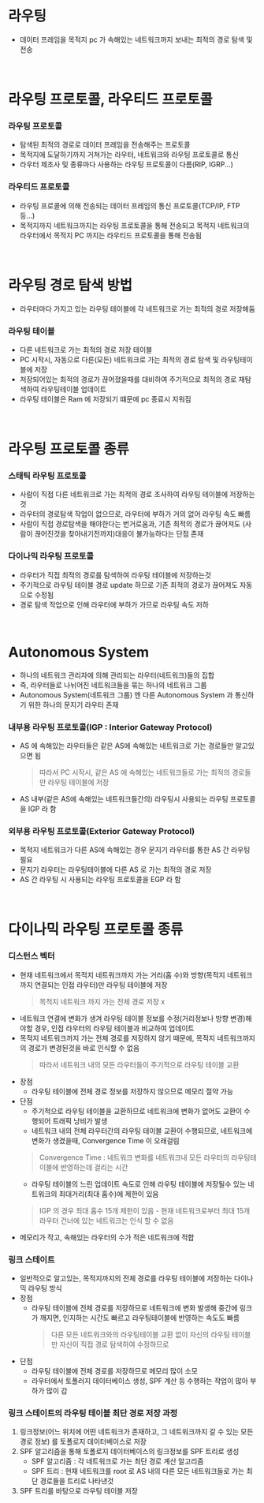 # 라우팅
* 데이터 프레임을 목적지 pc 가 속해있는 네트워크까지 보내는 최적의 경로 탐색 및 전송

<br>

# 라우팅 프로토콜, 라우티드 프로토콜
### 라우팅 프로토콜
* 탐색된 최적의 경로로 데이터 프레임을 전송해주는 프로토콜
* 목적지에 도달하기까지 거쳐가는 라우터, 네트워크와 라우팅 프로토콜로 통신
* 라우터 제조사 및 종류마다 사용하는 라우팅 프로토콜이 다름(RIP, IGRP...)

### 라우티드 프로토콜
* 라우팅 프로콜에 의해 전송되는 데이터 프레임의 통신 프로토콜(TCP/IP, FTP 등...)
* 목적지까지 네트워크까지는 라우팅 프로토콜을 통해 전송되고 목적지 네트워크의 라우터에서 목적지 PC 까지는 라우티드 프로토콜을 통해 전송됨 

<br>

# 라우팅 경로 탐색 방법
* 라우터마다 가지고 있는 라우팅 테이블에 각 네트워크로 가는 최적의 경로 저장해둠

### 라우팅 테이블
* 다른 네트워크로 가는 최적의 경로 저장 테이블
* PC 시작시, 자동으로 다른(모든) 네트워크로 가는 최적의 경로 탐색 및 라우팅테이블에 저장
* 저장되어있는 최적의 경로가 끊어졌을때를 대비하여 주기적으로 최적의 경로 재탐색하여 라우팅테이블 업데이트
* 라우팅 테이블은 Ram 에 저장되기 떄문에 pc 종료시 지워짐

<br>

# 라우팅 프로토콜 종류
### 스태틱 라우팅 프로토콜
* 사람이 직접 다른 네트워크로 가는 최적의 경로 조사하여 라우팅 테이블에 저장하는것
* 라우터의 경로탐색 작업이 없으므로, 라우터에 부하가 거의 없어 라우팅 속도 빠름
* 사람이 직접 경로탐색을 해야한다는 번거로움과, 기존 최적의 경로가 끊어져도 (사람이 끊어진것을 찾아내기전까지)대응이 불가능하다는 단점 존재 

### 다이나믹 라우팅 프로토콜
* 라우터가 직접 최적의 경로를 탐색하여 라우팅 테이블에 저장하는것
* 주기적으로 라우팅 테이블 경로 update 하므로 기존 최적의 경로가 끊어져도 자동으로 수정됨
* 경로 탐색 작업으로 인해 라우터에 부하가 가므로 라우팅 속도 저하

<br>

# Autonomous System
* 하나의 네트워크 관리자에 의해 관리되는 라우터(네트워크)들의 집합
* 즉, 라우터들로 나뉘어진 네트워크들을 묶는 하나의 네트워크 그룹
* Autonomous System(네트워크 그룹) 엔 다른 Autonomous System 과 통신하기 위한 하나의 문지기 라우터 존재

### 내부용 라우팅 프로토콜(IGP : Interior Gateway Protocol)
* AS 에 속해있는 라우터들은 같은 AS에 속해있는 네트워크로 가는 경로들만 알고있으면 됨
	> 따라서 PC 시작시, 같은 AS 에 속해있는 네트워크들로 가는 최적의 경로들만 라우팅 테이블에 저장
* AS 내부(같은 AS에 속해있는 네트워크들간의) 라우팅시 사용되는 라우팅 프로토콜을 IGP 라 함   

### 외부용 라우팅 프로토콜(Exterior Gateway Protocol)
* 목적지 네트워크가 다른 AS에 속해있는 경우 문지기 라우터를 통한 AS 간 라우팅 필요
* 문지기 라우터는 라우팅테이블에 다른 AS 로 가는 최적의 경로 저장
* AS 간 라우팅 시 사용되는 라우팅 프로토콜을 EGP 라 함

<br>

# 다이나믹 라우팅 프로토콜 종류
### 디스턴스 벡터
* 현재 네트워크에서 목적지 네트워크까지 가는 거리(홉 수)와 방향(목적지 네트워크까지 연결되는 인접 라우터)만 라우팅 테이블에 저장
   > 목적지 네트워크 까지 가는 전체 경로 저장 x
* 네트워크 연결에 변화가 생겨 라우팅 테이블 정보를 수정(거리정보나 방향 변경)해야할 경우, 인접 라우터의 라우팅 테이블과 비교하여 업데이트
* 목적지 네트워크까지 가는 전체 경로를 저장하지 않기 때문에, 목적지 네트워크까지의 경로가 변경된것을 바로 인식할 수 없음
   > 따라서 네트워크 내의 모든 라우터들이 주기적으로 라우팅 테이블 교환
* 장점
   * 라우팅 테이블에 전체 경로 정보를 저장하지 않으므로 메모리 절약 가능
* 단점
   * 주기적으로 라우팅 테이블을 교환하므로 네트워크에 변화가 없어도 교환이 수행되어 트래픽 낭비가 발생
   * 네트워크 내의 전체 라우터간의 라우팅 테이블 교환이 수행되므로, 네트워크에 변화가 생겼을때, Convergence Time 이 오래걸림
   > Convergence Time : 네트워크 변화를 네트워크내 모든 라우터의 라우팅테이블에 반영하는데 걸리는 시간
   * 라우팅 테이블의 느린 업데이트 속도로 인해 라우팅 테이블에 저장될수 있는 네트워크의 최대거리(최대 홉수)에 제한이 있음
   > IGP 의 경우 최대 홉수 15개 제한이 있음 - 현재 네트워크로부터 최대 15개 라우터 건너에 있는 네트워크는 인식 할 수 없음
* 메모리가 작고, 속해있는 라우터의 수가 적은 네트워크에 적합

### 링크 스테이트
* 일반적으로 알고있는, 목적지까지의 전체 경로를 라우팅 테이블에 저장하는 다이나믹 라우팅 방식
* 장점
   * 라우팅 테이블에 전체 경로를 저장하므로 네트워크에 변화 발생해 중간에 링크가 깨지면, 인지하는 시간도 빠르고 라우팅테이블에 반영하는 속도도 빠름
      > 다른 모든 네트워크와의 라우팅테이블 교환 없이 자신의 라우팅 테이블만 자신이 직접 경로 탐색하여 수정하므로 
* 단점
   * 라우팅 테이블에 전체 경로를 저장하므로 메모리 많이 소모
   * 라우터에서 토폴러지 데이터베이스 생성, SPF 계산 등 수행하는 작업이 많아 부하가 많이 감

### 링크 스테이트의 라우팅 테이블 최단 경로 저장 과정
1. 링크정보(어느 위치에 어떤 네트워크가 존재하고, 그 네트워크까지 갈 수 있는 모든경로 정보) 를 토폴로지 데이터베이스로 저장
2. SPF 알고리즘을 통해 토폴로지 데이터베이스의 링크정보를 SPF 트리로 생성
   * SPF 알고리즘 : 각 네트워크로 가는 최단 경로 계산 알고리즘
   * SPF 트리 : 현재 네트워크를 root 로 AS 내의 다른 모든 네트워크들로 가는 최단 경로들을 트리로 나타낸것 
3. SPF 트리를 바탕으로 라우팅 테이블 저장